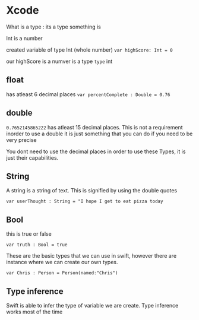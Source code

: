 # Xcode

What is a type : its a type something is 

Int is a number

created variable of type Int (whole number)
``var highScore: Int = 0``

our highScore is a numver is a type ``type`` int

## float

has atleast 6 decimal places
`` var percentComplete : Double = 0.76 ``

## double

``0.7652145865222``
has atleast 15 decimal places. This is not a requirement inorder to use a double it is just something that you can do if you need to be very precise

You dont need to use the decimal places in order to use these Types, it is just their capabilities.

## String

A string is a string of text. This is signified by using the double quotes

``var userThought : String = "I hope I get to eat pizza today``

## Bool

this is true or false

``var truth : Bool = true``

These are the basic types that we can use in swift, however there are instance where we can create our own types.

``var Chris : Person = Person(named:"Chris")``

## Type inference

Swift is able to infer the type of variable we are create. Type inference works most of the time

